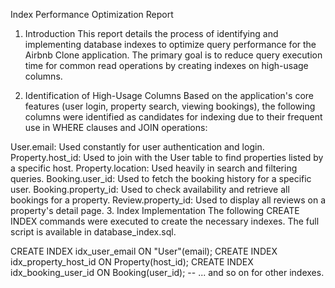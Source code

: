 Index Performance Optimization Report
1. Introduction
This report details the process of identifying and implementing database indexes to optimize query performance for the Airbnb Clone application. The primary goal is to reduce query execution time for common read operations by creating indexes on high-usage columns.

2. Identification of High-Usage Columns
Based on the application's core features (user login, property search, viewing bookings), the following columns were identified as candidates for indexing due to their frequent use in WHERE clauses and JOIN operations:

User.email: Used constantly for user authentication and login.
Property.host_id: Used to join with the User table to find properties listed by a specific host.
Property.location: Used heavily in search and filtering queries.
Booking.user_id: Used to fetch the booking history for a specific user.
Booking.property_id: Used to check availability and retrieve all bookings for a property.
Review.property_id: Used to display all reviews on a property's detail page.
3. Index Implementation
The following CREATE INDEX commands were executed to create the necessary indexes. The full script is available in database_index.sql.

CREATE INDEX idx_user_email ON "User"(email);
CREATE INDEX idx_property_host_id ON Property(host_id);
CREATE INDEX idx_booking_user_id ON Booking(user_id);
-- ... and so on for other indexes.
